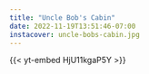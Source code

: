 ```yaml
---
title: "Uncle Bob's Cabin"
date: 2022-11-19T13:51:46-07:00
instacover: uncle-bobs-cabin.jpg
---
```


{{< yt-embed HjU11kgaP5Y >}}
